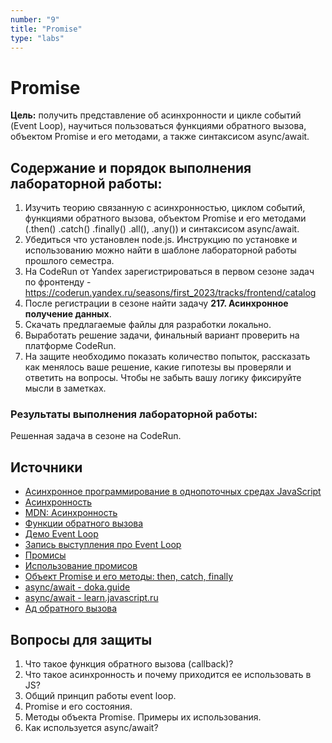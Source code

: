 ```yaml
---
number: "9"
title: "Promise"
type: "labs"
---
```


# Promise

**Цель:** получить представление об асинхронности и цикле событий (Event Loop), научиться пользоваться функциями обратного вызова, объектом Promise и его методами, а также синтаксисом async/await.

## Содержание и порядок выполнения лабораторной работы:

1. Изучить теорию связанную с асинхронностью, циклом событий, функциями обратного вызова, объектом Promise и его методами (.then() .catch() .finally() .all(), .any()) и синтаксисом async/await.
1. Убедиться что установлен node.js. Инструкцию по установке и использованию можно найти в шаблоне лабораторной работы прошлого семестра.
1. На CodeRun от Yandex зарегистрироваться в первом сезоне задач по фронтенду - https://coderun.yandex.ru/seasons/first_2023/tracks/frontend/catalog
1. После регистрации в сезоне найти задачу **217. Асинхронное получение данных**.
1. Скачать предлагаемые файлы для разработки локально.
1. Выработать решение задачи, финальный вариант проверить на платформе CodeRun.
1. На защите необходимо показать количество попыток, рассказать как менялось ваше решение, какие гипотезы вы проверяли и ответить на вопросы. Чтобы не забыть вашу логику фиксируйте мысли в заметках.

### Результаты выполнения лабораторной работы:

Решенная задача в сезоне на CodeRun.

## Источники

- [Асинхронное программирование в однопоточных средах JavaScript](https://habr.com/ru/articles/651037/)
- [Асинхронность](https://doka.guide/js/async-in-js/)
- [MDN: Асинхронность](https://developer.mozilla.org/ru/docs/Learn/JavaScript/Asynchronous)
- [Функции обратного вызова](https://learn.javascript.ru/callbacks)
- [Демо Event Loop](http://latentflip.com/loupe/)
- [Запись выступления про Event Loop](https://www.youtube.com/watch?v=8aGhZQkoFbQ)
- [Промисы](https://doka.guide/js/promise/)
- [Использование промисов](https://developer.mozilla.org/ru/docs/Web/JavaScript/Guide/Using_promises)
- [Объект Promise и его методы: then, catch, finally](https://learn.javascript.ru/promise-basics)
- [async/await - doka.guide](https://doka.guide/js/async-await/)
- [async/await - learn.javascript.ru](https://learn.javascript.ru/async-await)
- [Ад обратного вызова](http://callbackhell.com/)

## Вопросы для защиты

1. Что такое функция обратного вызова (callback)?
1. Что такое асинхронность и почему приходится ее использовать в JS?
1. Общий принцип работы event loop.
1. Promise и его состояния.
1. Методы объекта Promise. Примеры их использования.
1. Как используется async/await?